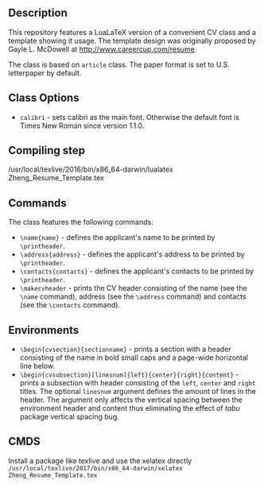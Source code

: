 Description
-----------
This repository features a LuaLaTeX version of a convenient CV class and a template
showing it usage. The template design was originally proposed by Gayle L. McDowell at
http://www.careercup.com/resume.

The class is based on `article` class. The paper format is set to U.S. letterpaper by default.

Class Options
-------------
 - `calibri` - sets calibri as the main font. Otherwise the default font is Times New Roman since version 1.1.0.


Compiling step
----
/usr/local/texlive/2016/bin/x86_64-darwin/lualatex Zheng_Resume_Template.tex

Commands
--------
The class features the following commands:
 - `\name{name}` - defines the applicant's name to be printed by `\printheader`.
 - `\address{address}` - defines the applicant's address to be printed by `\printheader`.
 - `\contacts{contacts}` - defines the applicant's contacts to be printed by `\printheader`.
 - `\makecvheader` - prints the CV header consisting of the name (see the `\name` command), address (see the `\address` command) and contacts (see the `\contacts` command).

Environments
------------
 - `\begin{cvsection}{sectionname}` - prints a section with a header consisting of the name in bold small caps and a page-wide horizontal line below.
 - `\begin{cvsubsection}[linesnum]{left}{center}{right}{content}` - prints a subsection with header consisting of the `left`, `center` and `right` titles. The optional `linesnum` argument defines the amount of lines in the header. The argument only affects the vertical spacing between the environment header and content thus eliminating the effect of *tabu* package vertical spacing bug.


CMDS
----
Install a package like texlive and use the xelatex directly
`/usr/local/texlive/2017/bin/x86_64-darwin/xelatex Zheng_Resume_Template.tex`
